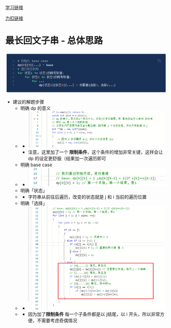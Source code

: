 ﻿[学习链接](https://labuladong.gitbook.io/algo/dong-tai-gui-hua-xi-lie/zi-xu-lie-wen-ti-mo-ban)

[力扣链接](https://leetcode-cn.com/problems/longest-palindromic-subsequence/)

# 最长回文子串 - 总体思路

![1](10_26/1.png)

- 建议的解题步骤
  - 明确 dp 的意义
  - - ![8](10_30/8.png)
    - 注意，这里加了一个 **限制条件**，这个条件的增加非常关键，这样会让 dp 的设定更舒服（结果加一次遍历即可
  - 明确 base case
  - - ![9](10_30/9.png)
  - 明确「状态」
  - - 字符串从前往后遍历，改变的状态就是 j 和 i 当前的遍历位置
  - 明确「选择」
  - - ![10](10_30/10.png)
  - - 因为加了**限制条件** 每一个子条件都是以 j结尾，以 i 开头，所以非常方便，不需要考虑奇偶情况